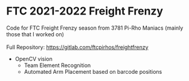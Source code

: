 # FTC 2021-2022 Freight Frenzy
Code for FTC Freight Frenzy season from 3781 Pi-Rho Maniacs (mainly those that I worked on) </br> </br>
Full Repository: https://gitlab.com/ftcpirhos/freightfrenzy
- OpenCV vision
  - Team Element Recognition
  - Automated Arm Placement based on barcode positions
